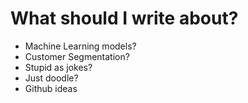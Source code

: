 # What should I write about?

- Machine Learning models?
- Customer Segmentation?
- Stupid as jokes?
- Just doodle?
- Github ideas